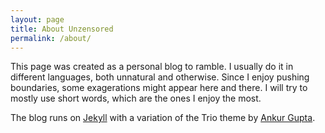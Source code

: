```yaml
---
layout: page
title: About Unzensored
permalink: /about/
---
```


This page was created as a personal blog to ramble. I usually do it in different languages, both unnatural and otherwise. Since I enjoy pushing boundaries, some exagerations might appear here and there. I will try to mostly use short words, which are the ones I enjoy the most.



The blog runs on [Jekyll](http://jekyllrb.com/) with a variation of the Trio theme by [Ankur Gupta](https://github.com/ankur-gupta). 